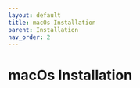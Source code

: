 ```yaml
---
layout: default
title: macOs Installation
parent: Installation
nav_order: 2
---
```


# macOs Installation
